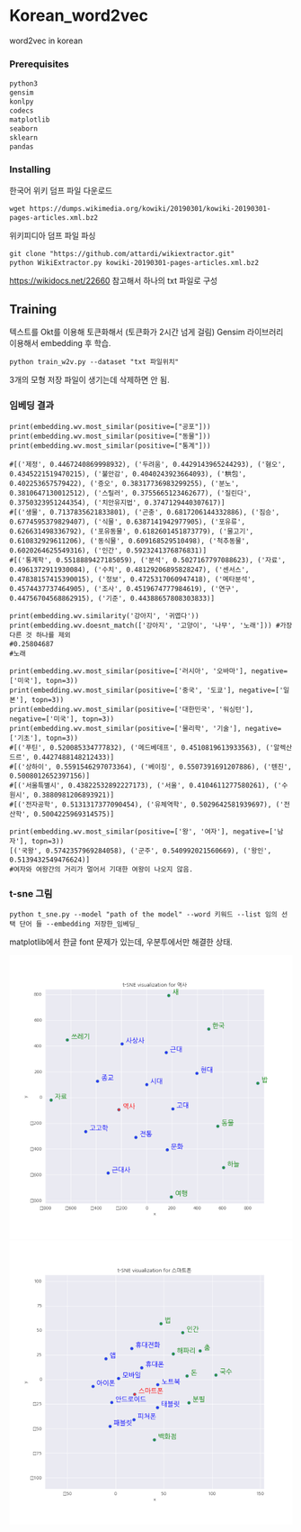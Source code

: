 # Korean_word2vec

word2vec in korean

### Prerequisites

```
python3
gensim
konlpy
codecs
matplotlib
seaborn
sklearn
pandas
```
### Installing


한국어 위키 덤프 파일 다운로드

```
wget https://dumps.wikimedia.org/kowiki/20190301/kowiki-20190301-pages-articles.xml.bz2
```

위키피디아 덤프 파일 파싱

```
git clone "https://github.com/attardi/wikiextractor.git"
python WikiExtractor.py kowiki-20190301-pages-articles.xml.bz2 
```
https://wikidocs.net/22660 참고해서 하나의 txt 파일로 구성

## Training

텍스트를 Okt를 이용해 토큰화해서 (토큰화가 2시간 넘게 걸림) Gensim 라이브러리 이용해서 embedding 후 학습.

```
python train_w2v.py --dataset "txt 파일위치"
```
3개의 모형 저장 파일이 생기는데 삭제하면 안 됨.

### 임베딩 결과
```
print(embedding.wv.most_similar(positive=["공포"]))
print(embedding.wv.most_similar(positive=["동물"]))
print(embedding.wv.most_similar(positive=["통계"]))

#[('제정', 0.4467240869998932), ('두려움', 0.4429143965244293), ('혐오', 0.4345221519470215), ('불안감', 0.4040243923664093), ('栱包', 0.402253657579422), ('증오', 0.38317736983299255), ('분노', 0.3810647130012512), ('스릴러', 0.3755665123462677), ('질린다', 0.3750323951244354), ('치안유지법', 0.3747129440307617)]
#[('생물', 0.7137835621833801), ('곤충', 0.6817206144332886), ('짐승', 0.6774595379829407), ('식물', 0.6387141942977905), ('포유류', 0.626631498336792), ('포유동물', 0.6182601451873779), ('물고기', 0.610832929611206), ('동식물', 0.609168529510498), ('척추동물', 0.6020264625549316), ('인간', 0.5923241376876831)]
#[('통계학', 0.5518889427185059), ('분석', 0.5027167797088623), ('자료', 0.4961372911930084), ('수치', 0.48129206895828247), ('센서스', 0.47838157415390015), ('정보', 0.4725317060947418), ('메타분석', 0.4574437737464905), ('조사', 0.4519674777984619), ('연구', 0.44756704568862915), ('기준', 0.44388657808303833)]
```
```
print(embedding.wv.similarity('강아지', '귀엽다'))
print(embedding.wv.doesnt_match(['강아지', '고양이', '나무', '노래'])) #가장 다른 것 하나를 제외
#0.25804687
#노래
```
```
print(embedding.wv.most_similar(positive=['러시아', '오바마'], negative=['미국'], topn=3))
print(embedding.wv.most_similar(positive=['중국', '도쿄'], negative=['일본'], topn=3))
print(embedding.wv.most_similar(positive=['대한민국', '워싱턴'], negative=['미국'], topn=3))
print(embedding.wv.most_similar(positive=['물리학', '기술'], negative=['기초'], topn=3))
#[('푸틴', 0.520085334777832), ('메드베데프', 0.4510819613933563), ('알렉산드르', 0.4427488148212433)]
#[('상하이', 0.5591546297073364), ('베이징', 0.5507391691207886), ('톈진', 0.5008012652397156)]
#[('서울특별시', 0.43822532892227173), ('서울', 0.4104611277580261), ('수원시', 0.3880981206893921)]
#[('전자공학', 0.5131317377090454), ('유체역학', 0.5029642581939697), ('전산학', 0.5004225969314575)]
```
```
print(embedding.wv.most_similar(positive=['왕', '여자'], negative=['남자'], topn=3))
[('국왕', 0.5742357969284058), ('군주', 0.540992021560669), ('왕인', 0.5139432549476624)]
#여자와 여왕간의 거리가 멀어서 기대한 여왕이 나오지 않음.
```


### t-sne 그림
```
python t_sne.py --model "path of the model" --word 키워드 --list 임의 선택 단어 들 --embedding 저장한_임베딩_
```
matplotlib에서 한글 font 문제가 있는데, 우분투에서만 해결한 상태.

![역사 t-sne](readme_images/역사_t_sne.png)
![스마트폰 t-sne](readme_images/스마트폰_t_sne.png)
